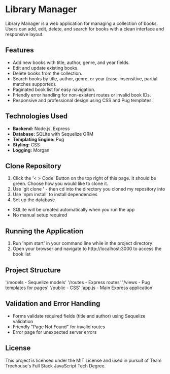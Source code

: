 # Library Manager

Library Manager is a web application for managing a collection of books. Users can add, edit, delete, and search for books with a clean interface and responsive layout.

## Features

- Add new books with title, author, genre, and year fields.
- Edit and update existing books.
- Delete books from the collection.
- Search books by title, author, genre, or year (case-insensitive, partial matches supported).
- Paginated book list for easy navigation.
- Friendly error handling for non-existent routes or invalid book IDs.
- Responsive and professional design using CSS and Pug templates.

## Technologies Used

- **Backend:** Node.js, Express
- **Database:** SQLite with Sequelize ORM
- **Templating Engine:** Pug
- **Styling:** CSS
- **Logging:** Morgan

## Clone Repository

1. Click the '< > Code' Button on the top right of this page. It should be green. Choose how you would like to clone it.
2. Use 'git clone <whatever way you chose>' - then cd into the directory you cloned my repository into
3. Use 'npm install' to install dependencies
4. Set up the database
  - SQLite will be created automatically when you run the app
  - No manual setup required

## Running the Application

1. Run 'npm start' in your command line while in the project directory
2. Open your browser and navigate to http://localhost:3000 to access the book list

## Project Structure

'/models     - Sequelize models'
'/routes     - Express routes'
'/views      - Pug templates for pages'
'/public     - CSS'
'app.js      - Main Express application'

## Validation and Error Handling

- Forms validate required fields (title and author) using Sequelize validation
- Friendly "Page Not Found" for invalid routes
- Error page for unexpected server errors

## License

This project is licensed under the MIT License and used in pursuit of Team Treehouse's Full Stack JavaScript Tech Degree.